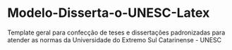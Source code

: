 # Modelo-Disserta-o-UNESC-Latex
Template geral para confecção de teses e dissertações padronizadas para atender as normas da Universidade do Extremo Sul Catarinense - UNESC

